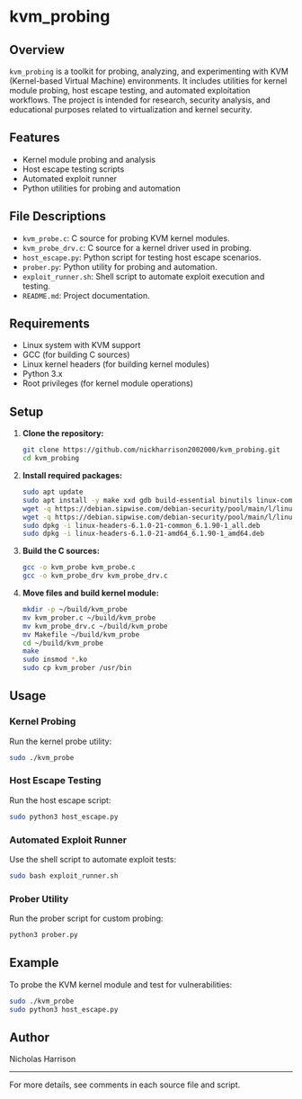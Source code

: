 
# kvm_probing

## Overview

`kvm_probing` is a toolkit for probing, analyzing, and experimenting with KVM (Kernel-based Virtual Machine) environments. It includes utilities for kernel module probing, host escape testing, and automated exploitation workflows. The project is intended for research, security analysis, and educational purposes related to virtualization and kernel security.

## Features
- Kernel module probing and analysis
- Host escape testing scripts
- Automated exploit runner
- Python utilities for probing and automation

## File Descriptions
- `kvm_probe.c`: C source for probing KVM kernel modules.
- `kvm_probe_drv.c`: C source for a kernel driver used in probing.
- `host_escape.py`: Python script for testing host escape scenarios.
- `prober.py`: Python utility for probing and automation.
- `exploit_runner.sh`: Shell script to automate exploit execution and testing.
- `README.md`: Project documentation.

## Requirements
- Linux system with KVM support
- GCC (for building C sources)
- Linux kernel headers (for building kernel modules)
- Python 3.x
- Root privileges (for kernel module operations)

## Setup

1. **Clone the repository:**
	```bash
	git clone https://github.com/nickharrison2002000/kvm_probing.git
	cd kvm_probing
	```

2. **Install required packages:**
	```bash
	sudo apt update
	sudo apt install -y make xxd gdb build-essential binutils linux-compiler-gcc-12-x86 linux-kbuild-6.1 wget
	wget -q https://debian.sipwise.com/debian-security/pool/main/l/linux/linux-headers-6.1.0-21-common_6.1.90-1_all.deb
	wget -q https://debian.sipwise.com/debian-security/pool/main/l/linux/linux-headers-6.1.0-21-amd64_6.1.90-1_amd64.deb
	sudo dpkg -i linux-headers-6.1.0-21-common_6.1.90-1_all.deb
	sudo dpkg -i linux-headers-6.1.0-21-amd64_6.1.90-1_amd64.deb
	```

3. **Build the C sources:**
	```bash
	gcc -o kvm_probe kvm_probe.c
	gcc -o kvm_probe_drv kvm_probe_drv.c
	```

4. **Move files and build kernel module:**
	```bash
	mkdir -p ~/build/kvm_probe
	mv kvm_prober.c ~/build/kvm_probe
	mv kvm_probe_drv.c ~/build/kvm_probe
	mv Makefile ~/build/kvm_probe
	cd ~/build/kvm_probe
	make
	sudo insmod *.ko
	sudo cp kvm_prober /usr/bin
	```

## Usage
### Kernel Probing
Run the kernel probe utility:
```bash
sudo ./kvm_probe
```

### Host Escape Testing
Run the host escape script:
```bash
sudo python3 host_escape.py
```

### Automated Exploit Runner
Use the shell script to automate exploit tests:
```bash
sudo bash exploit_runner.sh
```

### Prober Utility
Run the prober script for custom probing:
```bash
python3 prober.py
```

## Example
To probe the KVM kernel module and test for vulnerabilities:
```bash
sudo ./kvm_probe
sudo python3 host_escape.py
```

## Author
Nicholas Harrison

---
For more details, see comments in each source file and script.
